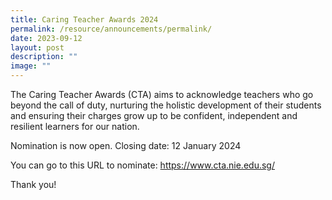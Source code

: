 ```yaml
---
title: Caring Teacher Awards 2024
permalink: /resource/announcements/permalink/
date: 2023-09-12
layout: post
description: ""
image: ""
---
```

The Caring Teacher Awards (CTA) aims to acknowledge teachers who go beyond the call of duty, nurturing the holistic development of their students and ensuring their charges grow up to be confident, independent and resilient learners for our nation.

Nomination is now open.
Closing date: 12 January 2024

You can go to this URL to nominate:
[https://www.cta.nie.edu.sg/
](https://www.cta.nie.edu.sg/)

Thank you!